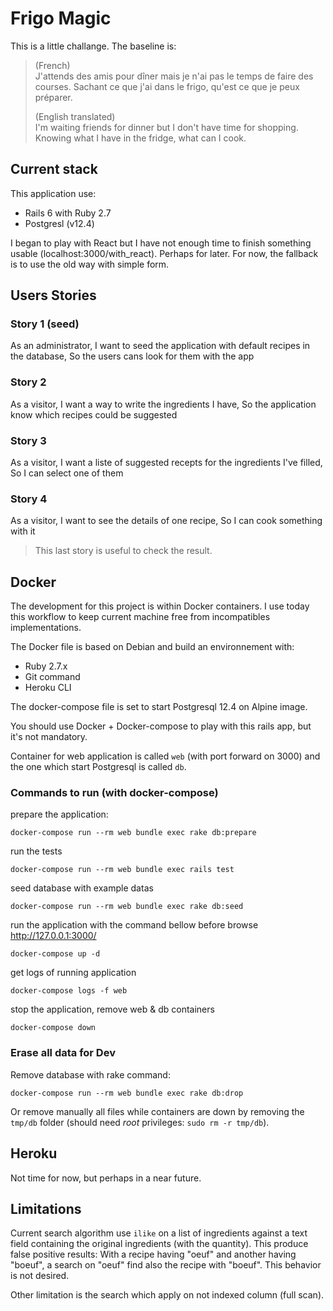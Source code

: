 # Frigo Magic

This is a little challange. The baseline is:

> (French)  
> J'attends des amis pour dîner mais je n'ai pas le temps de faire des courses.
> Sachant ce que j'ai dans le frigo, qu'est ce que je peux préparer.
>
> (English translated)  
> I'm waiting friends for dinner but I don't have time for shopping. Knowing
> what I have in the fridge, what can I cook.

## Current stack

This application use:
- Rails 6 with Ruby 2.7
- Postgresl (v12.4)

I began to play with React but I have not enough time to finish something usable
(localhost:3000/with_react). Perhaps for later. For now, the fallback is to
use the old way with simple form.

## Users Stories

### Story 1 (seed)

As an administrator,
I want to seed the application with default recipes in the database,
So the users cans look for them with the app

### Story 2

As a visitor,
I want a way to write the ingredients I have,
So the application know which recipes could be suggested

### Story 3

As a visitor,
I want a liste of suggested recepts for the ingredients I've filled,
So I can select one of them

### Story 4

As a visitor,
I want to see the details of one recipe,
So I can cook something with it

> This last story is useful to check the result.

## Docker

The development for this project is within Docker containers. I use today this
workflow to keep current machine free from incompatibles implementations.

The Docker file is based on Debian and build an environnement with:
- Ruby 2.7.x
- Git command
- Heroku CLI

The docker-compose file is set to start Postgresql 12.4 on Alpine image.

You should use Docker + Docker-compose to play with this rails app, but
it's not mandatory.

Container for web application is called `web` (with port forward on 3000) and
the one which start Postgresql is called `db`.

### Commands to run (with docker-compose)

prepare the application:

```
docker-compose run --rm web bundle exec rake db:prepare
```

run the tests

```
docker-compose run --rm web bundle exec rails test
```

seed database with example datas

```
docker-compose run --rm web bundle exec rake db:seed
```

run the application with the command bellow before browse http://127.0.0.1:3000/

```
docker-compose up -d
```

get logs of running application

```
docker-compose logs -f web
```

stop the application, remove web & db containers

```
docker-compose down
```

### Erase all data for Dev

Remove database with rake command:

```
docker-compose run --rm web bundle exec rake db:drop
```

Or remove manually all files while containers are down by removing the `tmp/db`
folder (should need _root_ privileges: `sudo rm -r tmp/db`).

## Heroku

Not time for now, but perhaps in a near future.

## Limitations

Current search algorithm use `ilike` on a list of ingredients against a text
field containing the original ingredients (with the quantity). This produce
false positive results: With a recipe having "oeuf" and another having "boeuf",
a search on "oeuf" find also the recipe with "boeuf". This behavior is
not desired.

Other limitation is the search which apply on not indexed column (full scan).
